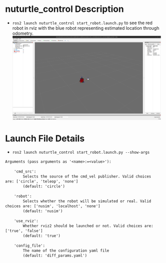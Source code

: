 # nuturtle_control  Description
* `ros2 launch nuturtle_control start_robot.launch.py` to see the red robot in rviz with the blue robot representing estimated location through odometry.
![](images/start_robot.png)
# Launch File Details
* `ros2 launch nuturtle_control start_robot.launch.py --show-args`

```
Arguments (pass arguments as '<name>:=<value>'):

    'cmd_src':
        Selects the source of the cmd_vel publisher. Valid choices are: ['circle', 'teleop', 'none']
        (default: 'circle')

    'robot':
        Selects whether the robot will be simulated or real. Valid choices are: ['nusim', 'localhost', 'none']
        (default: 'nusim')

    'use_rviz':
        Whether rviz2 should be launched or not. Valid choices are: ['true', 'false']
        (default: 'true')

    'config_file':
        The name of the configuration yaml file
        (default: 'diff_params.yaml')
```